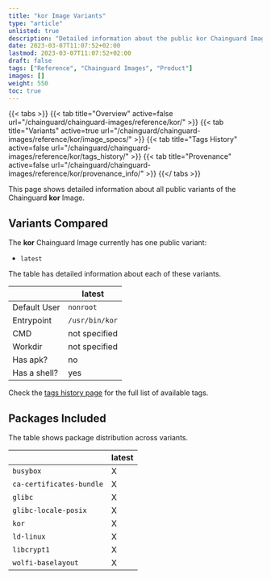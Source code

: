 ```yaml
---
title: "kor Image Variants"
type: "article"
unlisted: true
description: "Detailed information about the public kor Chainguard Image variants"
date: 2023-03-07T11:07:52+02:00
lastmod: 2023-03-07T11:07:52+02:00
draft: false
tags: ["Reference", "Chainguard Images", "Product"]
images: []
weight: 550
toc: true
---
```


{{< tabs >}}
{{< tab title="Overview" active=false url="/chainguard/chainguard-images/reference/kor/" >}}
{{< tab title="Variants" active=true url="/chainguard/chainguard-images/reference/kor/image_specs/" >}}
{{< tab title="Tags History" active=false url="/chainguard/chainguard-images/reference/kor/tags_history/" >}}
{{< tab title="Provenance" active=false url="/chainguard/chainguard-images/reference/kor/provenance_info/" >}}
{{</ tabs >}}

This page shows detailed information about all public variants of the Chainguard **kor** Image.

## Variants Compared
The **kor** Chainguard Image currently has one public variant: 

- `latest`

The table has detailed information about each of these variants.

|              | latest         |
|--------------|----------------|
| Default User | `nonroot`      |
| Entrypoint   | `/usr/bin/kor` |
| CMD          | not specified  |
| Workdir      | not specified  |
| Has apk?     | no             |
| Has a shell? | yes            |

Check the [tags history page](/chainguard/chainguard-images/reference/kor/tags_history/) for the full list of available tags.

## Packages Included
The table shows package distribution across variants.

|                          | latest |
|--------------------------|--------|
| `busybox`                | X      |
| `ca-certificates-bundle` | X      |
| `glibc`                  | X      |
| `glibc-locale-posix`     | X      |
| `kor`                    | X      |
| `ld-linux`               | X      |
| `libcrypt1`              | X      |
| `wolfi-baselayout`       | X      |


